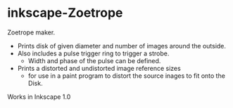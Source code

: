 # inkscape-Zoetrope

Zoetrope maker.
- Prints disk of given diameter and number of images around the outside.
- Also includes a pulse trigger ring to trigger a strobe.
  - Width and phase of the pulse can be defined.
- Prints a distorted and undistorted image reference sizes
  -  for use in a paint program to distort the source inages to fit onto the Disk.
  
Works in Inkscape 1.0
